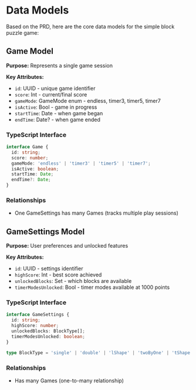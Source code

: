 # Data Models

Based on the PRD, here are the core data models for the simple block puzzle game:

## Game Model
**Purpose:** Represents a single game session

**Key Attributes:**
- `id`: UUID - unique game identifier  
- `score`: Int - current/final score
- `gameMode`: GameMode enum - endless, timer3, timer5, timer7
- `isActive`: Bool - game in progress
- `startTime`: Date - when game began
- `endTime`: Date? - when game ended

### TypeScript Interface
```typescript
interface Game {
  id: string;
  score: number;
  gameMode: 'endless' | 'timer3' | 'timer5' | 'timer7';
  isActive: boolean;
  startTime: Date;
  endTime?: Date;
}
```

### Relationships
- One GameSettings has many Games (tracks multiple play sessions)

## GameSettings Model
**Purpose:** User preferences and unlocked features

**Key Attributes:**
- `id`: UUID - settings identifier
- `highScore`: Int - best score achieved
- `unlockedBlocks`: Set<BlockType> - which blocks are available
- `timerModesUnlocked`: Bool - timer modes available at 1000 points

### TypeScript Interface
```typescript
interface GameSettings {
  id: string;
  highScore: number;
  unlockedBlocks: BlockType[];
  timerModesUnlocked: boolean;
}

type BlockType = 'single' | 'double' | 'lShape' | 'twoByOne' | 'tShape';
```

### Relationships
- Has many Games (one-to-many relationship)
